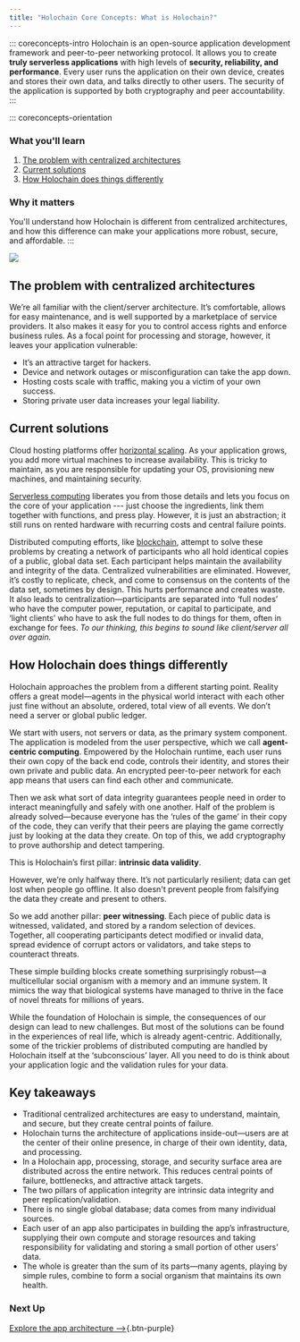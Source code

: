 ```yaml
---
title: "Holochain Core Concepts: What is Holochain?"
---
```


::: coreconcepts-intro
Holochain is an open-source application development framework and peer-to-peer networking protocol. It allows you to create **truly serverless applications** with high levels of **security, reliability, and performance**. Every user runs the application on their own device, creates and stores their own data, and talks directly to other users. The security of the application is supported by both cryptography and peer accountability.
:::

::: coreconcepts-orientation
### <i class="fas fa-thunderstorm"></i> What you'll learn

1. [The problem with centralized architectures](#the-problem-with-centralized-architectures)
2. [Current solutions](#current-solutions)
3. [How Holochain does things differently](#how-holochain-does-things-differently)

### <i class="far fa-atom"></i> Why it matters

You'll understand how Holochain is different from centralized architectures, and how this difference can make your applications more robust, secure, and affordable.
:::

![](/assets/img/concepts/1.1-architecture-comparison.png)

## The problem with centralized architectures

We’re all familiar with the client/server architecture. It’s comfortable, allows for easy maintenance, and is well supported by a marketplace of service providers. It also makes it easy for you to control access rights and enforce business rules. As a focal point for processing and storage, however, it leaves your application vulnerable:

* It’s an attractive target for hackers.
* Device and network outages or misconfiguration can take the app down.
* Hosting costs scale with traffic, making you a victim of your own success.
* Storing private user data increases your legal liability.

## Current solutions

Cloud hosting platforms offer [horizontal scaling](https://en.wikipedia.org/wiki/Scalability#Horizontal). As your application grows, you add more virtual machines to increase availability. This is tricky to maintain, as you are responsible for updating your OS, provisioning new machines, and maintaining security.

[Serverless computing](https://en.wikipedia.org/wiki/Serverless_computing) liberates you from those details and lets you focus on the core of your application --- just choose the ingredients, link them together with functions, and press play. However, it is just an abstraction; it still runs on rented hardware with recurring costs and central failure points.

Distributed computing efforts, like [blockchain](https://en.wikipedia.org/wiki/Blockchain), attempt to solve these problems by creating a network of participants who all hold identical copies of a public, global data set. Each participant helps maintain the availability and integrity of the data. Centralized vulnerabilities are eliminated. However, it’s costly to replicate, check, and come to consensus on the contents of the data set, sometimes by design. This hurts performance and creates waste. It also leads to centralization—participants are separated into ‘full nodes’ who have the computer power, reputation, or capital to participate, and ‘light clients’ who have to ask the full nodes to do things for them, often in exchange for fees. _To our thinking, this begins to sound like client/server all over again._

## How Holochain does things differently

Holochain approaches the problem from a different starting point. Reality offers a great model—agents in the physical world interact with each other just fine without an absolute, ordered, total view of all events. We don’t need a server or global public ledger.

We start with users, not servers or data, as the primary system component. The application is modeled from the user perspective, which we call **agent-centric computing**. Empowered by the Holochain runtime, each user runs their own copy of the back end code, controls their identity, and stores their own private and public data. An encrypted peer-to-peer network for each app means that users can find each other and communicate.

Then we ask what sort of data integrity guarantees people need in order to interact meaningfully and safely with one another. Half of the problem is already solved—because everyone has the ‘rules of the game’ in their copy of the code, they can verify that their peers are playing the game correctly just by looking at the data they create. On top of this, we add cryptography to prove authorship and detect tampering.

This is Holochain’s first pillar: **intrinsic data validity**.

However, we’re only halfway there. It’s not particularly resilient; data can get lost when people go offline. It also doesn't prevent people from falsifying the data they create and present to others.

So we add another pillar: **peer witnessing**. Each piece of public data is witnessed, validated, and stored by a random selection of devices. Together, all cooperating participants detect modified or invalid data, spread evidence of corrupt actors or validators, and take steps to counteract threats.

These simple building blocks create something surprisingly robust—a multicellular social organism with a memory and an immune system. It mimics the way that biological systems have managed to thrive in the face of novel threats for millions of years.

While the foundation of Holochain is simple, the consequences of our design can lead to new challenges. But most of the solutions can be found in the experiences of real life, which is already agent-centric. Additionally, some of the trickier problems of distributed computing are handled by Holochain itself at the ‘subconscious’ layer. All you need to do is think about your application logic and the validation rules for your data.

## Key takeaways

* Traditional centralized architectures are easy to understand, maintain, and secure, but they create central points of failure.
* Holochain turns the architecture of applications inside-out—users are at the center of their online presence, in charge of their own identity, data, and processing.
* In a Holochain app, processing, storage, and security surface area are distributed across the entire network. This reduces central points of failure, bottlenecks, and attractive attack targets.
* The two pillars of application integrity are intrinsic data integrity and peer replication/validation.
* There is no single global database; data comes from many individual sources.
* Each user of an app also participates in building the app’s infrastructure, supplying their own compute and storage resources and taking responsibility for validating and storing a small portion of other users’ data.
* The whole is greater than the sum of its parts—many agents, playing by simple rules, combine to form a social organism that maintains its own health.

### Next Up 

[Explore the app architecture —>](./2_application_architecture/){.btn-purple} 